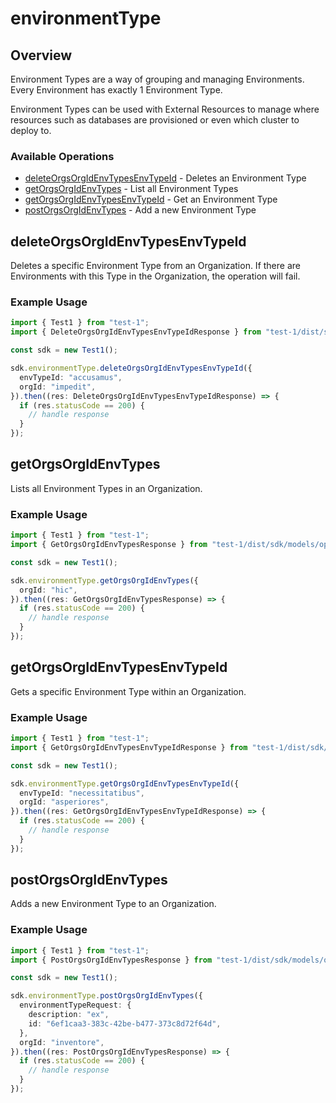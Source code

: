 # environmentType

## Overview

Environment Types are a way of grouping and managing Environments. Every Environment has exactly 1 Environment Type.

Environment Types can be used with External Resources to manage where resources such as databases are provisioned or even which cluster to deploy to.
<SchemaDefinition schemaRef="#/components/schemas/EnvironmentTypeRequest" />


### Available Operations

* [deleteOrgsOrgIdEnvTypesEnvTypeId](#deleteorgsorgidenvtypesenvtypeid) - Deletes an Environment Type
* [getOrgsOrgIdEnvTypes](#getorgsorgidenvtypes) - List all Environment Types
* [getOrgsOrgIdEnvTypesEnvTypeId](#getorgsorgidenvtypesenvtypeid) - Get an Environment Type
* [postOrgsOrgIdEnvTypes](#postorgsorgidenvtypes) - Add a new Environment Type

## deleteOrgsOrgIdEnvTypesEnvTypeId

Deletes a specific Environment Type from an Organization. If there are Environments with this Type in the Organization, the operation will fail.

### Example Usage

```typescript
import { Test1 } from "test-1";
import { DeleteOrgsOrgIdEnvTypesEnvTypeIdResponse } from "test-1/dist/sdk/models/operations";

const sdk = new Test1();

sdk.environmentType.deleteOrgsOrgIdEnvTypesEnvTypeId({
  envTypeId: "accusamus",
  orgId: "impedit",
}).then((res: DeleteOrgsOrgIdEnvTypesEnvTypeIdResponse) => {
  if (res.statusCode == 200) {
    // handle response
  }
});
```

## getOrgsOrgIdEnvTypes

Lists all Environment Types in an Organization.

### Example Usage

```typescript
import { Test1 } from "test-1";
import { GetOrgsOrgIdEnvTypesResponse } from "test-1/dist/sdk/models/operations";

const sdk = new Test1();

sdk.environmentType.getOrgsOrgIdEnvTypes({
  orgId: "hic",
}).then((res: GetOrgsOrgIdEnvTypesResponse) => {
  if (res.statusCode == 200) {
    // handle response
  }
});
```

## getOrgsOrgIdEnvTypesEnvTypeId

Gets a specific Environment Type within an Organization.

### Example Usage

```typescript
import { Test1 } from "test-1";
import { GetOrgsOrgIdEnvTypesEnvTypeIdResponse } from "test-1/dist/sdk/models/operations";

const sdk = new Test1();

sdk.environmentType.getOrgsOrgIdEnvTypesEnvTypeId({
  envTypeId: "necessitatibus",
  orgId: "asperiores",
}).then((res: GetOrgsOrgIdEnvTypesEnvTypeIdResponse) => {
  if (res.statusCode == 200) {
    // handle response
  }
});
```

## postOrgsOrgIdEnvTypes

Adds a new Environment Type to an Organization.

### Example Usage

```typescript
import { Test1 } from "test-1";
import { PostOrgsOrgIdEnvTypesResponse } from "test-1/dist/sdk/models/operations";

const sdk = new Test1();

sdk.environmentType.postOrgsOrgIdEnvTypes({
  environmentTypeRequest: {
    description: "ex",
    id: "6ef1caa3-383c-42be-b477-373c8d72f64d",
  },
  orgId: "inventore",
}).then((res: PostOrgsOrgIdEnvTypesResponse) => {
  if (res.statusCode == 200) {
    // handle response
  }
});
```
